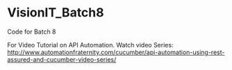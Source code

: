 # VisionIT_Batch8
Code for Batch 8

For Video Tutorial on API Automation. Watch video Series: http://www.automationfraternity.com/cucumber/api-automation-using-rest-assured-and-cucumber-video-series/
